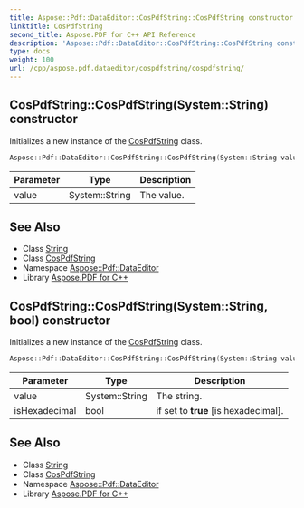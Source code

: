 ```yaml
---
title: Aspose::Pdf::DataEditor::CosPdfString::CosPdfString constructor
linktitle: CosPdfString
second_title: Aspose.PDF for C++ API Reference
description: 'Aspose::Pdf::DataEditor::CosPdfString::CosPdfString constructor. Initializes a new instance of the CosPdfString class in C++.'
type: docs
weight: 100
url: /cpp/aspose.pdf.dataeditor/cospdfstring/cospdfstring/
---
```

## CosPdfString::CosPdfString(System::String) constructor


Initializes a new instance of the [CosPdfString](../) class.

```cpp
Aspose::Pdf::DataEditor::CosPdfString::CosPdfString(System::String value)
```


| Parameter | Type | Description |
| --- | --- | --- |
| value | System::String | The value. |

## See Also

* Class [String](../../../system/string/)
* Class [CosPdfString](../)
* Namespace [Aspose::Pdf::DataEditor](../../)
* Library [Aspose.PDF for C++](../../../)
## CosPdfString::CosPdfString(System::String, bool) constructor


Initializes a new instance of the [CosPdfString](../) class.

```cpp
Aspose::Pdf::DataEditor::CosPdfString::CosPdfString(System::String value, bool isHexadecimal)
```


| Parameter | Type | Description |
| --- | --- | --- |
| value | System::String | The string. |
| isHexadecimal | bool | if set to **true** [is hexadecimal]. |

## See Also

* Class [String](../../../system/string/)
* Class [CosPdfString](../)
* Namespace [Aspose::Pdf::DataEditor](../../)
* Library [Aspose.PDF for C++](../../../)
